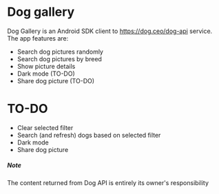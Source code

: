 # Dog gallery

Dog Gallery is an Android SDK client to https://dog.ceo/dog-api service. The app features are:

  - Search dog pictures randomly
  - Search dog pictures by breed
  - Show picture details
  - Dark mode (TO-DO)
  - Share dog picture (TO-DO)

# TO-DO

  - Clear selected filter
  - Search (and refresh) dogs based on selected filter
  - Dark mode
  - Share dog picture


##### Note
The content returned from Dog API is entirely its owner's responsibility

